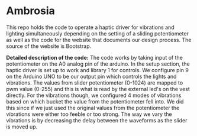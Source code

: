 # Ambrosia
This repo holds the code to operate a haptic driver for vibrations and lighting simultaneously depending on the setting of a sliding potentiometer
as well as the code for the website that documents our design process. The source of the website is Bootstrap.

**Detailed description of the code:**
The code works by taking input of the potentiometer on the A0 analog pin of the arduino. In the setup section, the haptic driver is set up to work and library 1 for controls. We configure pin 9 on the Arduino UNO to be our output pin which controls the lights and vibrations. The values from slider potentiometer (0-1024) are mapped to pwm value (0-255) and this is what is read by the external led's on the vest directly. For the vibrations though, we configured 4 modes of vibrations based on which bucket the value from the potentiometer fell into. We did this since if we just used the original values from the potentiometer the vibrations were either too feeble or too strong. The way we vary the vibrations is by decreasing the delay between the waveforms as the slider is moved up.
